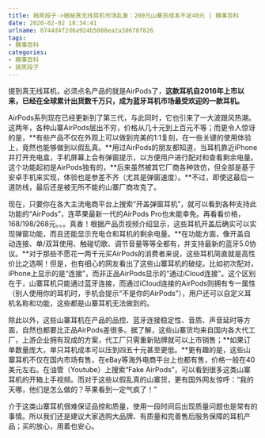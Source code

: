 ```yaml
---
title: 搞笑段子->揭秘真无线耳机市场乱象：200元山寨货成本不足40元 | 糗事百科
date: 2020-02-02 18:34:41
urlname: 0744d4f2d6a924b5088ea2a30678f826
tags: 
- 糗事百科
categories:
- 糗事百科
- 搞笑段子
---
```

提到真无线耳机，必须点名产品的就是AirPods了，**这款耳机自2016年上市以来，已经在全球累计出货数千万只，成为蓝牙耳机市场最受欢迎的一款耳机。**

AirPods系列现在已经更新到了第三代，与此同时，它也引来了一大波跟风热潮。这两年，各种山寨AirPods层出不穷，价格从几十元到上百元不等；而更令人惊讶的是，**有些产品不仅在外观上可以做到完美的1:1复刻，在一些关键的使用体验上，竟然也能够做到以假乱真。**用过AirPods的朋友都知道，当耳机靠近iPhone并打开充电盒，手机屏幕上会有弹窗提示，以方便用户进行配对和查看剩余电量。这个功能起初是AirPods独有的，**后来虽然被其它厂商各种效仿，但全部是基于安卓手机来实现，体验也是参差不齐（尤其是弹窗速度）。**不过，即使这最后一道防线，最后还是被无所不能的山寨厂商攻克了。

现在，只要你在各大主流电商平台上搜索“开盖弹窗耳机”，就可以看到各种支持此功能的“AirPods”，连苹果最新一代的AirPods Pro也未能幸免。再看看价格，168/198/268元。。。真香！根据产品页视频介绍显示，这些耳机开盖后确实可以实现弹窗功能，而且还能显示充电仓和耳机的剩余电量。**在功能方面，像开盖自动连接、单/双耳使用、触碰切歌、调节音量等等全都有，并支持最新的蓝牙5.0协议。**对于那些不愿花一两千元买AirPods的消费者来说，这些耳机简直就是高性价比之选啊！但是，也有细心的网友看出了这些山寨耳机的破绽。比如初次配对，iPhone上显示的是“连接”，而非正品AirPods显示的“通过iCloud连接”。这个区别在于，山寨耳机只能通过蓝牙连接，而通过iCloud连接的AirPods则拥有专一属性（别人使用你的耳机时，手机会提示“不是你的AirPods”），用户还可以自定义耳机名称和功能，这些都是山寨耳机无法做到的。

除此以外，这些山寨耳机在产品的品控、蓝牙连接稳定性、音质、声音延时等方面，自然也都要比正品AirPods差很多。据了解，这些山寨货均来自国内各大代工厂，上游企业拥有现成的方案，代工厂只需重新贴牌就可以上市销售；**如果订单数量庞大，单只耳机成本可以压到四五十元甚至更低。**更有趣的是，这些山寨耳机不仅在国内市场有售，在eBay等海外电商平台上也都有售，价格一般在40美元左右。在油管（Youtube）上搜索“Fake AirPods”，可以看到很多这类山寨耳机的开箱上手视频。而对于这些以假乱真的山寨货，更有国外网友惊呼：“我的天哪，他们是怎么做的？苹果看到一定气疯了！”

介于这类山寨耳机很难保证品控和质量，使用一段时间后出现质量问题也是常有的事情。所以我们还是建议大家选购大品牌、有质量和完善售后服务保障的耳机产品；买的放心，用着也安心。


